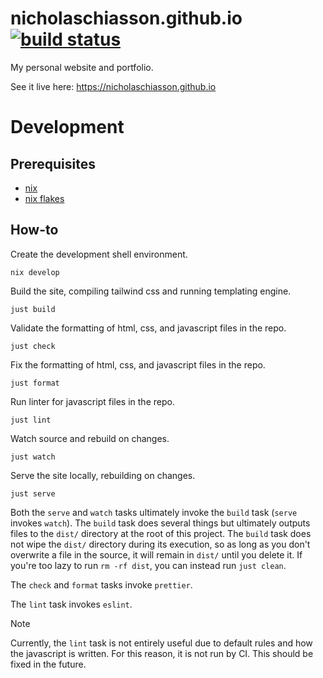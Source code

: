 # nicholaschiasson.github.io [![build status](https://github.com/nicholaschiasson/nicholaschiasson.github.io/actions/workflows/main.yml/badge.svg)](https://github.com/nicholaschiasson/nicholaschiasson.github.io/actions)

My personal website and portfolio.

See it live here: https://nicholaschiasson.github.io

# Development

## Prerequisites

- [nix](https://nixos.org/download.html)
- [nix flakes](https://nixos.wiki/wiki/Flakes#Enable_flakes)

## How-to

Create the development shell environment.

```shell
nix develop
```

Build the site, compiling tailwind css and running templating engine.

```shell
just build
```

Validate the formatting of html, css, and javascript files in the repo.

```shell
just check
```

Fix the formatting of html, css, and javascript files in the repo.

```shell
just format
```

Run linter for javascript files in the repo.

```shell
just lint
```

Watch source and rebuild on changes.

```shell
just watch
```

Serve the site locally, rebuilding on changes.

```shell
just serve
```

Both the `serve` and `watch` tasks ultimately invoke the `build` task (`serve` invokes `watch`). The `build` task does several things but ultimately outputs files to the `dist/` directory at the root of this project. The `build` task does not wipe the `dist/` directory during its execution, so as long as you don't overwrite a file in the source, it will remain in `dist/` until you delete it. If you're too lazy to run `rm -rf dist`, you can instead run `just clean`.

The `check` and `format` tasks invoke `prettier`.

The `lint` task invokes `eslint`.

> [!NOTE]
> Currently, the `lint` task is not entirely useful due to default rules and how the javascript is written. For this reason, it is not run by CI. This should be fixed in the future.

